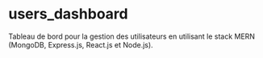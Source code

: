 # users_dashboard
Tableau de bord pour la gestion des utilisateurs en utilisant le stack MERN (MongoDB, Express.js, React.js et Node.js).
